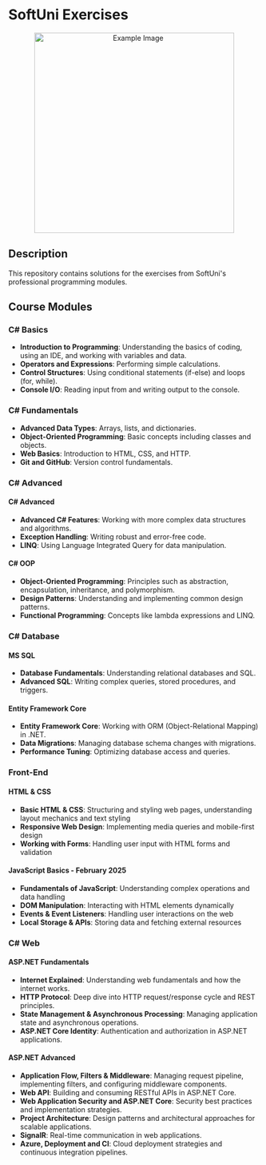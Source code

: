 # SoftUni Exercises

<div align="center">
  <img src="https://github.com/TotevM/Softuni-Excercises/assets/150013904/fceddb9a-d830-4895-b419-3c335e26f5b2" alt="Example Image" width="400" />
</div>

## Description
This repository contains solutions for the exercises from SoftUni's professional programming modules.

## Course Modules

### C# Basics
- **Introduction to Programming**: Understanding the basics of coding, using an IDE, and working with variables and data.
- **Operators and Expressions**: Performing simple calculations.
- **Control Structures**: Using conditional statements (if-else) and loops (for, while).
- **Console I/O**: Reading input from and writing output to the console.

### C# Fundamentals
- **Advanced Data Types**: Arrays, lists, and dictionaries.
- **Object-Oriented Programming**: Basic concepts including classes and objects.
- **Web Basics**: Introduction to HTML, CSS, and HTTP.
- **Git and GitHub**: Version control fundamentals.

### C# Advanced
#### C# Advanced
- **Advanced C# Features**: Working with more complex data structures and algorithms.
- **Exception Handling**: Writing robust and error-free code.
- **LINQ**: Using Language Integrated Query for data manipulation.

#### C# OOP
- **Object-Oriented Programming**: Principles such as abstraction, encapsulation, inheritance, and polymorphism.
- **Design Patterns**: Understanding and implementing common design patterns.
- **Functional Programming**: Concepts like lambda expressions and LINQ.

### C# Database
#### MS SQL
- **Database Fundamentals**: Understanding relational databases and SQL.
- **Advanced SQL**: Writing complex queries, stored procedures, and triggers.

#### Entity Framework Core
- **Entity Framework Core**: Working with ORM (Object-Relational Mapping) in .NET.
- **Data Migrations**: Managing database schema changes with migrations.
- **Performance Tuning**: Optimizing database access and queries.

### Front-End
#### HTML & CSS 
- **Basic HTML & CSS**: Structuring and styling web pages, understanding layout mechanics and text styling  
- **Responsive Web Design**: Implementing media queries and mobile-first design  
- **Working with Forms**: Handling user input with HTML forms and validation

#### JavaScript Basics - February 2025  
- **Fundamentals of JavaScript**: Understanding complex operations and data handling
- **DOM Manipulation**: Interacting with HTML elements dynamically  
- **Events & Event Listeners**: Handling user interactions on the web  
- **Local Storage & APIs**: Storing data and fetching external resources

### C# Web
#### ASP.NET Fundamentals
- **Internet Explained**: Understanding web fundamentals and how the internet works.
- **HTTP Protocol**: Deep dive into HTTP request/response cycle and REST principles.
- **State Management & Asynchronous Processing**: Managing application state and asynchronous operations.
- **ASP.NET Core Identity**: Authentication and authorization in ASP.NET applications.

#### ASP.NET Advanced
- **Application Flow, Filters & Middleware**: Managing request pipeline, implementing filters, and configuring middleware components.
- **Web API**: Building and consuming RESTful APIs in ASP.NET Core.
- **Web Application Security and ASP.NET Core**: Security best practices and implementation strategies.
- **Project Architecture**: Design patterns and architectural approaches for scalable applications.
- **SignalR**: Real-time communication in web applications.
- **Azure, Deployment and CI**: Cloud deployment strategies and continuous integration pipelines.
